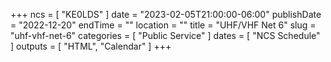 +++
ncs = [ "KE0LDS" ]
date = "2023-02-05T21:00:00-06:00"
publishDate = "2022-12-20"
endTime = ""
location = ""
title = "UHF/VHF Net 6"
slug = "uhf-vhf-net-6"
categories = [ "Public Service" ]
dates = [ "NCS Schedule" ]
outputs = [ "HTML", "Calendar" ]
+++
